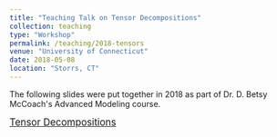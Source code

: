 ```yaml
---
title: "Teaching Talk on Tensor Decompositions"
collection: teaching
type: "Workshop"
permalink: /teaching/2018-tensors
venue: "University of Connecticut"
date: 2018-05-08
location: "Storrs, CT"
---
```


The following slides were put together in 2018 as part of Dr. D. Betsy McCoach's Advanced Modeling course.

<span style="font-size:larger;"> [Tensor Decompositions](http://cintrond.github.io/files/Tensors/Presentation%20Materials/teaching_talk_tensorly.html)</span>

